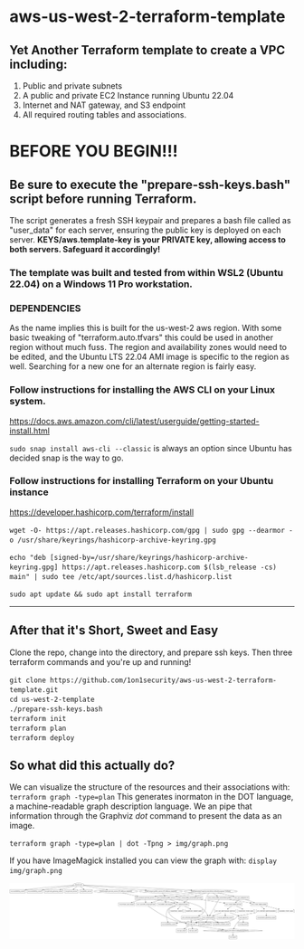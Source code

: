 # aws-us-west-2-terraform-template
## Yet Another Terraform template to create a VPC including:

1. Public and private subnets
2. A public and private EC2 Instance running Ubuntu 22.04
3. Internet and NAT gateway, and S3 endpoint
4. All required routing tables and associations.

# BEFORE YOU BEGIN!!!
## Be sure to execute the "prepare-ssh-keys.bash" script before running Terraform.
The script generates a fresh SSH keypair and prepares a bash file called as "user_data" for each server, ensuring the public key is deployed on each server. <b>KEYS/aws.template-key is your PRIVATE key, allowing access to both servers.  Safeguard it accordingly!</b>

### The template was built and tested from within WSL2 (Ubuntu 22.04) on a Windows 11 Pro workstation.

### DEPENDENCIES
As the name implies this is built for the us-west-2 aws region.  With some basic tweaking of "terraform.auto.tfvars" this could be used in another region without much fuss.  The region and availability zones would need to be edited, and the Ubuntu LTS 22.04 AMI image is specific to the region as well.  Searching for a new one for an alternate region is fairly easy.

### Follow instructions for installing the AWS CLI on your Linux system.
https://docs.aws.amazon.com/cli/latest/userguide/getting-started-install.html

`sudo snap install aws-cli --classic` is always an option since Ubuntu has decided snap is the way to go.

### Follow instructions for installing Terraform on your Ubuntu instance
https://developer.hashicorp.com/terraform/install

`wget -O- https://apt.releases.hashicorp.com/gpg | sudo gpg --dearmor -o /usr/share/keyrings/hashicorp-archive-keyring.gpg`

`echo "deb [signed-by=/usr/share/keyrings/hashicorp-archive-keyring.gpg] https://apt.releases.hashicorp.com $(lsb_release -cs) main" | sudo tee /etc/apt/sources.list.d/hashicorp.list`

`sudo apt update && sudo apt install terraform`

<hr>

## After that it's Short, Sweet and Easy
Clone the repo, change into the directory, and prepare ssh keys.  Then three terraform commands and you're up and running!

`git clone https://github.com/1on1security/aws-us-west-2-terraform-template.git` <br>
`cd us-west-2-template` <br>
`./prepare-ssh-keys.bash` <br>
`terraform init` <br>
`terraform plan` <br>
`terraform deploy` <br>

## So what did this actually do?
We can visualize the structure of the resources and their associations with:
`terraform graph -type=plan`
This generates inormaton in the DOT language, a machine-readable graph description language.  We an pipe that information through the Graphviz <i>dot</i> command to present the data as an image.

`terraform graph -type=plan | dot -Tpng > img/graph.png`

If you have ImageMagick installed you can view the graph with:
`display img/graph.png`

<a href="https://raw.githubusercontent.com/1on1security/aws-us-west-2-terraform-template/main/img/graph.png">![Terraform Graph](img/graph.png)</a>